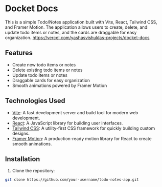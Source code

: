 # Docket Docs

This is a simple Todo/Notes application built with Vite, React, Tailwind CSS, and Framer Motion. The application allows users to create, delete, and update todo items or notes, and the cards are draggable for easy organization. https://vercel.com/yashasvishuklas-projects/docket-docs

## Features

- Create new todo items or notes
- Delete existing todo items or notes
- Update todo items or notes
- Draggable cards for easy organization
- Smooth animations powered by Framer Motion

## Technologies Used

- [Vite](https://vitejs.dev/): A fast development server and build tool for modern web development.
- [React](https://reactjs.org/): A JavaScript library for building user interfaces.
- [Tailwind CSS](https://tailwindcss.com/): A utility-first CSS framework for quickly building custom designs.
- [Framer Motion](https://www.framer.com/motion/): A production-ready motion library for React to create smooth animations.

## Installation

1. Clone the repository:

```bash
git clone https://github.com/your-username/todo-notes-app.git
